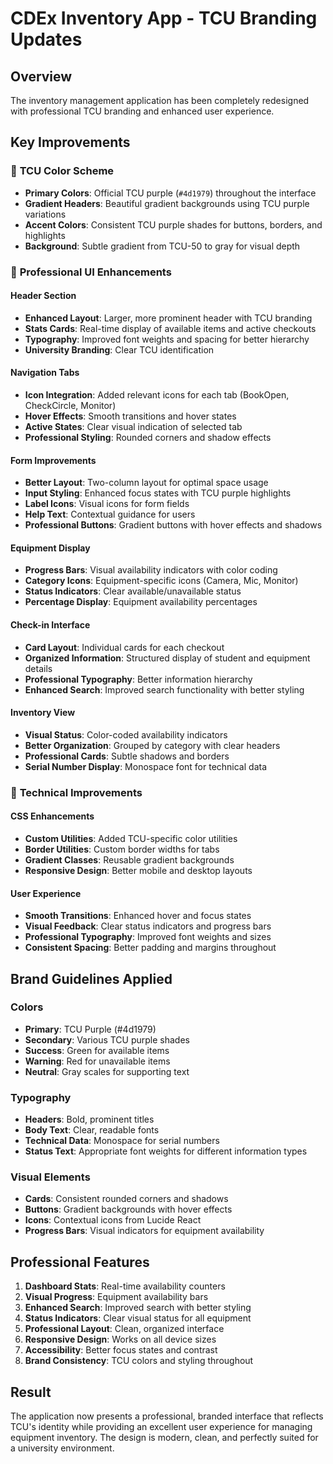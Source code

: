 # CDEx Inventory App - TCU Branding Updates

## Overview
The inventory management application has been completely redesigned with professional TCU branding and enhanced user experience.

## Key Improvements

### 🎨 **TCU Color Scheme**
- **Primary Colors**: Official TCU purple (`#4d1979`) throughout the interface
- **Gradient Headers**: Beautiful gradient backgrounds using TCU purple variations
- **Accent Colors**: Consistent TCU purple shades for buttons, borders, and highlights
- **Background**: Subtle gradient from TCU-50 to gray for visual depth

### 🎯 **Professional UI Enhancements**

#### Header Section
- **Enhanced Layout**: Larger, more prominent header with TCU branding
- **Stats Cards**: Real-time display of available items and active checkouts
- **Typography**: Improved font weights and spacing for better hierarchy
- **University Branding**: Clear TCU identification

#### Navigation Tabs
- **Icon Integration**: Added relevant icons for each tab (BookOpen, CheckCircle, Monitor)
- **Hover Effects**: Smooth transitions and hover states
- **Active States**: Clear visual indication of selected tab
- **Professional Styling**: Rounded corners and shadow effects

#### Form Improvements
- **Better Layout**: Two-column layout for optimal space usage
- **Input Styling**: Enhanced focus states with TCU purple highlights
- **Label Icons**: Visual icons for form fields
- **Help Text**: Contextual guidance for users
- **Professional Buttons**: Gradient buttons with hover effects and shadows

#### Equipment Display
- **Progress Bars**: Visual availability indicators with color coding
- **Category Icons**: Equipment-specific icons (Camera, Mic, Monitor)
- **Status Indicators**: Clear available/unavailable status
- **Percentage Display**: Equipment availability percentages

#### Check-in Interface
- **Card Layout**: Individual cards for each checkout
- **Organized Information**: Structured display of student and equipment details
- **Professional Typography**: Better information hierarchy
- **Enhanced Search**: Improved search functionality with better styling

#### Inventory View
- **Visual Status**: Color-coded availability indicators
- **Better Organization**: Grouped by category with clear headers
- **Professional Cards**: Subtle shadows and borders
- **Serial Number Display**: Monospace font for technical data

### 🔧 **Technical Improvements**

#### CSS Enhancements
- **Custom Utilities**: Added TCU-specific color utilities
- **Border Utilities**: Custom border widths for tabs
- **Gradient Classes**: Reusable gradient backgrounds
- **Responsive Design**: Better mobile and desktop layouts

#### User Experience
- **Smooth Transitions**: Enhanced hover and focus states
- **Visual Feedback**: Clear status indicators and progress bars
- **Professional Typography**: Improved font weights and sizes
- **Consistent Spacing**: Better padding and margins throughout

## Brand Guidelines Applied

### Colors
- **Primary**: TCU Purple (#4d1979)
- **Secondary**: Various TCU purple shades
- **Success**: Green for available items
- **Warning**: Red for unavailable items
- **Neutral**: Gray scales for supporting text

### Typography
- **Headers**: Bold, prominent titles
- **Body Text**: Clear, readable fonts
- **Technical Data**: Monospace for serial numbers
- **Status Text**: Appropriate font weights for different information types

### Visual Elements
- **Cards**: Consistent rounded corners and shadows
- **Buttons**: Gradient backgrounds with hover effects
- **Icons**: Contextual icons from Lucide React
- **Progress Bars**: Visual indicators for equipment availability

## Professional Features

1. **Dashboard Stats**: Real-time availability counters
2. **Visual Progress**: Equipment availability bars
3. **Enhanced Search**: Improved search with better styling
4. **Status Indicators**: Clear visual status for all equipment
5. **Professional Layout**: Clean, organized interface
6. **Responsive Design**: Works on all device sizes
7. **Accessibility**: Better focus states and contrast
8. **Brand Consistency**: TCU colors and styling throughout

## Result
The application now presents a professional, branded interface that reflects TCU's identity while providing an excellent user experience for managing equipment inventory. The design is modern, clean, and perfectly suited for a university environment.

